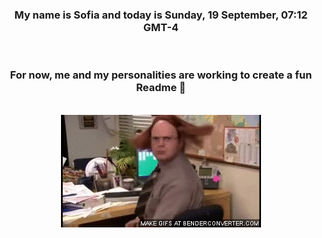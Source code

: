 


<div align="center">
<h3 >My name is Sofia and today is Sunday, 19 September, 07:12 GMT-4</h3><br>
<h3 >For now, me and my personalities are working to create a fun Readme 👋
</h3><br>
<img src='img/dwight.gif' alt='working...'/>
</div>
